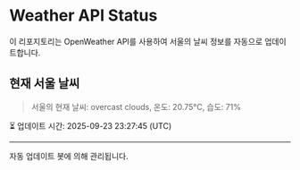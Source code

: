 
# Weather API Status

이 리포지토리는 OpenWeather API를 사용하여 서울의 날씨 정보를 자동으로 업데이트합니다.

## 현재 서울 날씨
> 서울의 현재 날씨: overcast clouds, 온도: 20.75°C, 습도: 71%

⏳ 업데이트 시간: 2025-09-23 23:27:45 (UTC)

---
자동 업데이트 봇에 의해 관리됩니다.
